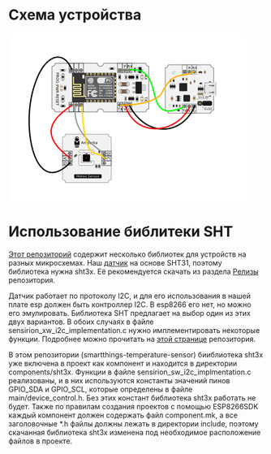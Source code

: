 
# Схема устройства
![sensor](sensor.png)

# Использование библитеки SHT
[Этот репозиторий](https://github.com/Sensirion/embedded-sht) содержит несколько библиотек для устройств на разных микросхемах. Наш [датчик](https://amperka.ru/product/troyka-meteo-sensor) на основе SHT31, поэтому библиотека нужна sht3x. Её рекомендуется скачать из раздела [Релизы](https://github.com/Sensirion/embedded-sht/releases) репозитория. 

Датчик работает по протоколу I2C, и для его использования в нашей плате esp должен быть контроллер I2C. В esp8266 его нет, но можно его эмулировать. Библиотека SHT предлагает на выбор один из этих двух вариантов. В обоих случаях в файле sensirion_xw_i2c_implementation.c нужно имплементировать некоторые функции. Подробнее можно прочитать на [этой странице](https://github.com/Sensirion/embedded-common/tree/1ac7c72c895d230c6f1375865f3b7161ce6b665a) репозитория. 

В этом репозитории (smartthings-temperature-sensor) бииблиотека sht3x уже включена в проект как компонент и находится в директории components/sht3x. Функции в файле sensirion_sw_i2c_implmentation.c реализованы, и в них используются константы значений пинов GPIO_SDA и GPIO_SCL, которые определены в файле main/device_control.h. Без этих констант библиотека sht3x работать не будет. 
Также по правилам создания проектов с помощью ESP8266SDK каждый компонент должен содержать файл component.mk, а все заголовочные *.h файлы должны лежать в директории include, поэтому скачанная библиотека sht3x изменена под необходимое расположение файлов в проекте.  